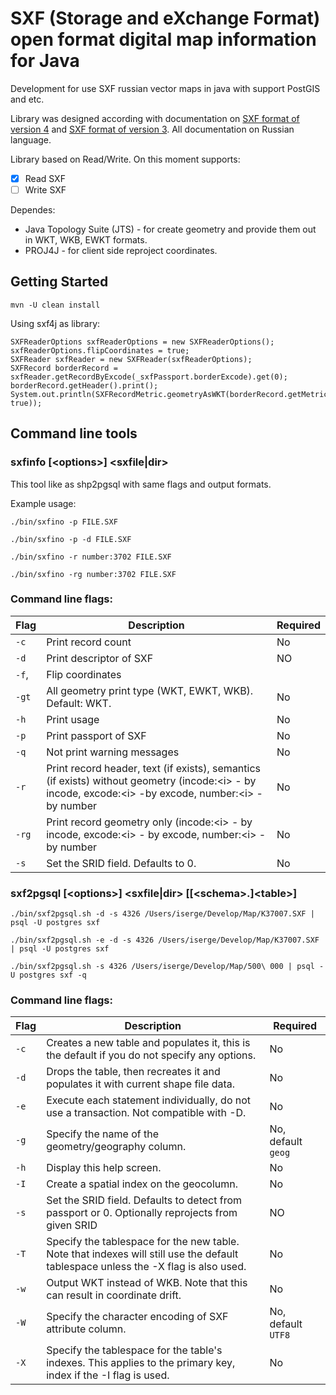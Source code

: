 # SXF (Storage and eXchange Format) open format digital map information for Java
Development for use SXF russian vector maps in java with support PostGIS and etc.

Library was designed according with documentation on [SXF format of version 4](http://gistoolkit.ru/download/doc/sxf4bin.pdf) 
and [SXF format of version 3](http://public.gisinfo.ru/Forum/SXF3-30.TXT). All documentation on Russian language.

Library based on Read/Write.
On this moment supports:
- [x] Read SXF
- [ ] Write SXF

Dependes:
 - Java Topology Suite (JTS) - for create geometry and provide them out in WKT, WKB, EWKT formats.
 - PROJ4J - for client side reproject coordinates.
 
 ## Getting Started
 ```
 mvn -U clean install
 ```
 Using sxf4j as library:
 ```
 SXFReaderOptions sxfReaderOptions = new SXFReaderOptions();
 sxfReaderOptions.flipCoordinates = true;
 SXFReader sxfReader = new SXFReader(sxfReaderOptions);
 SXFRecord borderRecord = sxfReader.getRecordByExcode(_sxfPassport.borderExcode).get(0);
 borderRecord.getHeader().print();
 System.out.println(SXFRecordMetric.geometryAsWKT(borderRecord.getMetric().geometry, true));
```
 
 ## Command line tools
 ### sxfinfo [\<options\>] \<sxfile|dir\>
 This tool like as shp2pgsql with same flags and output formats.
 
 Example usage:
 
 `./bin/sxfino -p FILE.SXF`
 
 `./bin/sxfino -p -d FILE.SXF`
 
 `./bin/sxfino -r number:3702 FILE.SXF`
 
 `./bin/sxfino -rg number:3702 FILE.SXF`
 
 ### Command line flags:
 |Flag|Description|Required|
 |----|-----------|--------|
 |`-c`|Print record count|No|
 |`-d`|Print descriptor of SXF|NO|
 |`-f`,|Flip coordinates
 |`-gt`|All geometry print type (WKT, EWKT, WKB). Default: WKT.|No|
 |`-h`|Print usage|No|
 |`-p`|Print passport of SXF|No|
 |`-q`|Not print warning messages|No|
 |`-r`|Print record header, text (if exists), semantics (if exists) without geometry (incode:\<i\> - by incode, excode:\<i\> -by excode, number:\<i\> - by number|No|
 |`-rg`|Print record geometry only (incode:\<i\> - by incode, excode:\<i\> - by excode, number:\<i\> - by number|No|
 |`-s`|Set the SRID field. Defaults to 0.|No|
 
 ### sxf2pgsql [\<options\>] <sxfile|dir> [[\<schema\>.]\<table\>]
 `./bin/sxf2pgsql.sh -d -s 4326 /Users/iserge/Develop/Map/K37007.SXF | psql -U postgres sxf`
 
 `./bin/sxf2pgsql.sh -e -d -s 4326 /Users/iserge/Develop/Map/K37007.SXF | psql -U postgres sxf`
 
 `./bin/sxf2pgsql.sh -s 4326 /Users/iserge/Develop/Map/500\ 000 | psql -U postgres sxf -q`
 
 ### Command line flags:
 |Flag|Description|Required|
 |----|-----------|--------|
 |`-c`|Creates a new table and populates it, this is the default if you do not specify any options.|No|
 |`-d`|Drops the table, then recreates it and populates it with current shape file data.|No|
 |`-e`|Execute each statement individually, do not use a transaction. Not compatible with -D.|No|
 |`-g`|Specify the name of the geometry/geography column.|No, default `geog`|
 |`-h`|Display this help screen.|No|
 |`-I`|Create a spatial index on the geocolumn.|No|
 |`-s`|Set the SRID field. Defaults to detect from passport or 0. Optionally reprojects from given SRID|NO|
 |`-T`|Specify the tablespace for the new table. Note that indexes will still use the default tablespace unless the -X flag is also used.|No|
 |`-w`|Output WKT instead of WKB.  Note that this can result in coordinate drift.|No|
 |`-W`|Specify the character encoding of SXF attribute column.|No, default `UTF8`|
 |`-X`|Specify the tablespace for the table's indexes. This applies to the primary key, index if the -I flag is used.|No|